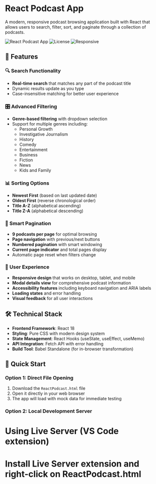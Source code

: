# React Podcast App

A modern, responsive podcast browsing application built with React that allows users to search, filter, sort, and paginate through a collection of podcasts.

![React Podcast App](https://img.shields.io/badge/React-18.2.0-blue)
![License](https://img.shields.io/badge/License-MIT-green)
![Responsive](https://img.shields.io/badge/Design-Responsive-orange)

## 🚀 Features

### 🔍 Search Functionality
- **Real-time search** that matches any part of the podcast title
- Dynamic results update as you type
- Case-insensitive matching for better user experience

### 🎛️ Advanced Filtering
- **Genre-based filtering** with dropdown selection
- Support for multiple genres including:
  - Personal Growth
  - Investigative Journalism  
  - History
  - Comedy
  - Entertainment
  - Business
  - Fiction
  - News
  - Kids and Family

### 📊 Sorting Options
- **Newest First** (based on last updated date)
- **Oldest First** (reverse chronological order)
- **Title A-Z** (alphabetical ascending)
- **Title Z-A** (alphabetical descending)

### 📄 Smart Pagination
- **9 podcasts per page** for optimal browsing
- **Page navigation** with previous/next buttons
- **Numbered pagination** with smart windowing
- **Current page indicator** and total pages display
- Automatic page reset when filters change

### 🎨 User Experience
- **Responsive design** that works on desktop, tablet, and mobile
- **Modal details view** for comprehensive podcast information
- **Accessibility features** including keyboard navigation and ARIA labels
- **Loading states** and error handling
- **Visual feedback** for all user interactions

## 🛠️ Technical Stack

- **Frontend Framework**: React 18
- **Styling**: Pure CSS with modern design system
- **State Management**: React Hooks (useState, useEffect, useMemo)
- **API Integration**: Fetch API with error handling
- **Build Tool**: Babel Standalone (for in-browser transformation)


## 🚀 Quick Start

### Option 1: Direct File Opening
1. Download the `ReactPodcast.html` file
2. Open it directly in your web browser
3. The app will load with mock data for immediate testing

### Option 2: Local Development Server

# Using Live Server (VS Code extension)
# Install Live Server extension and right-click on ReactPodcast.html
